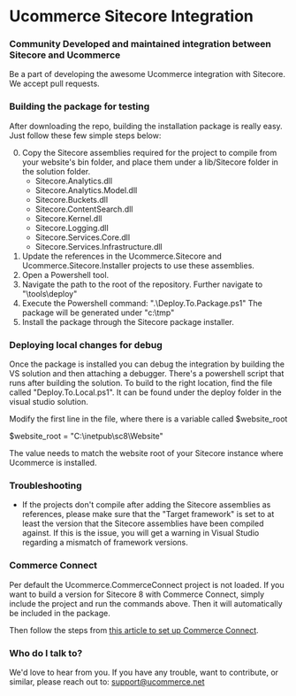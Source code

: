 # Ucommerce Sitecore Integration #

### Community Developed and maintained integration between Sitecore and Ucommerce ###
Be a part of developing the awesome Ucommerce integration with Sitecore. We accept pull requests.

### Building the package for testing ###

After downloading the repo, building the installation package is really easy. 
Just follow these few simple steps below:

0. Copy the Sitecore assemblies required for the project to compile from your website's bin folder, and place them under a lib/Sitecore folder in the solution folder. 
	- Sitecore.Analytics.dll
	- Sitecore.Analytics.Model.dll
	- Sitecore.Buckets.dll
	- Sitecore.ContentSearch.dll
	- Sitecore.Kernel.dll
	- Sitecore.Logging.dll
	- Sitecore.Services.Core.dll
	- Sitecore.Services.Infrastructure.dll
1. Update the references in the Ucommerce.Sitecore and Ucommerce.Sitecore.Installer projects to use these assemblies.
2. Open a Powershell tool.
3. Navigate the path to the root of the repository.
	Further navigate to "\tools\deploy"
4. Execute the Powershell command: ".\Deploy.To.Package.ps1"
	The package will be generated under "c:\tmp"
5. Install the package through the Sitecore package installer.

### Deploying local changes for debug ###

Once the package is installed you can debug the integration by building the VS solution and then attaching a debugger. 
There's a powershell script that runs after building the solution. To build to the right location, find the file called "Deploy.To.Local.ps1". It can be found under the deploy folder in the visual studio solution.

Modify the first line in the file, where there is a variable called $website_root

$website_root = "C:\inetpub\sc8\Website"

The value needs to match the website root of your Sitecore instance where Ucommerce is installed.

### Troubleshooting ###

- If the projects don't compile after adding the Sitecore assemblies as references, please make sure that the "Target framework" is set to at least the version that the Sitecore assemblies have been compiled against. If this is the issue, you will get a warning in Visual Studio regarding a mismatch of framework versions.

### Commerce Connect ###

Per default the Ucommerce.CommerceConnect project is not loaded. If you want to build a version for Sitecore 8 with Commerce Connect, simply include the project and run the commands above. Then it will automatically be included in the package. 

Then follow the steps from [this article to set up Commerce Connect](https://docs.ucommerce.net/ucommerce/v7.18/sitecore/Commerce-Connect/Installation.html).

### Who do I talk to? ###

We'd love to hear from you. If you have any trouble, want to contribute, or similar, please reach out to:
support@ucommerce.net